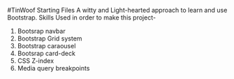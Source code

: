 #TinWoof Starting Files
A witty and Light-hearted approach to learn and use Bootstrap.
Skills Used in order to make this project-

1) Bootsrap navbar
2) Bootstrap Grid system
3) Bootstrap caraousel
4) Bootsrap card-deck
5) CSS Z-index
6) Media query breakpoints
